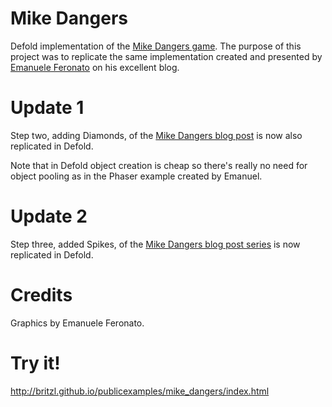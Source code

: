 # Mike Dangers
Defold implementation of the [Mike Dangers game](https://itunes.apple.com/us/app/mike-dangers/id1171062038?mt=8). The purpose of this project was to replicate the same implementation created and presented by [Emanuele Feronato](http://www.emanueleferonato.com/2017/05/19/html5-game-engine-behind-mike-dangers-made-in-a-few-lines-of-code-with-phaser-and-arcade-physics/) on his excellent blog.

# Update 1
Step two, adding Diamonds, of the [Mike Dangers blog post](http://www.emanueleferonato.com/2017/05/23/mike-dangers-html5-game-engine-made-with-phaser-and-arcade-physics-adding-diamonds-and-real-object-pooling/) is now also replicated in Defold.

Note that in Defold object creation is cheap so there's really no need for object pooling as in the Phaser example created by Emanuel.

# Update 2
Step three, added Spikes, of the [Mike Dangers blog post series](http://www.emanueleferonato.com/2017/05/31/mike-dangers-html5-game-engine-made-with-phaser-and-arcade-physics-adding-spikes-death-and-more-features/) is now replicated in Defold.

# Credits
Graphics by Emanuele Feronato.

# Try it!
http://britzl.github.io/publicexamples/mike_dangers/index.html

